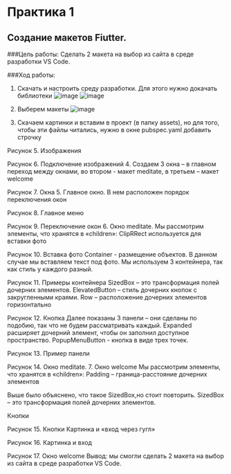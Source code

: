 # Практика 1

## Создание макетов Fiutter.

###Цель работы:
Сделать 2 макета на выбор из сайта в среде разработки VS Code. 

###Ход работы:
1.	Скачать и настроить среду разработки. Для этого нужно докачать библиотеки
![image](https://user-images.githubusercontent.com/101336794/203960475-ca6eb670-ea2f-4aea-8bc0-271f430f7d90.png)
![image](https://user-images.githubusercontent.com/101336794/203960514-88eaef0d-a937-4a32-b31b-ad997395ffe6.png)

2.	Выберем макеты
![image](https://user-images.githubusercontent.com/101336794/203960325-5d032535-f938-4c38-ace9-4fc562f879ac.png)


3.	Скачаем картинки и вставим в проект (в папку assets), но для того, чтобы эти файлы читались, нужно в окне pubspec.yaml добавить строчку
 
Рисунок 5. Изображения
 
Рисунок 6. Подключение изображений
4.	Создаем 3 окна – в главном переход между окнами, во втором - макет meditate, в третьем – макет welcome
 
Рисунок 7. Окна
5.	Главное окно. В нем расположен порядок переключения окон
 
Рисунок 8. Главное меню
 
Рисунок 9. Переключение окон
6.	Окно meditate.
Мы рассмотрим элементы, что хранятся в «children»: 
ClipRRect используется для вставки фото 
 
Рисунок 10. Вставка фото
Container - размещение объектов. В данном случае мы вставляем текст под фото. Мы используем 3 контейнера, так как стиль у каждого разный.
 
Рисунок 11. Примеры контейнера
SizedBox – это трансформация полей дочерних элементов. ElevatedButton – стиль дочерних кнопок с закругленными краями. Row – расположение дочерних элементов горизонтально
 
Рисунок 12. Кнопка
Далее показаны 3 панели – они сделаны по подобию, так что не будем рассматривать каждый. Expanded расширяет дочерний элемент, чтобы он заполнил доступное пространство. PopupMenuButton  - кнопка в виде трех точек. 
 
Рисунок 13. Пример панели
 
Рисунок 14. Окно meditate.
7.	Окно welcome
Мы рассмотрим элементы, что хранятся в «children»:
Padding – граница-расстояние дочерних элементов
 
Выше было объяснено, что такое SizedBox,но стоит повторить. SizedBox – это трансформация полей дочерних элементов.
 
Кнопки
 
Рисунок 15. Кнопки
Картинка и «вход через гугл»
 
Рисунок 16. Картинка и вход
 
Рисунок 17. Окно welcome
Вывод: мы смогли сделать 2 макета на выбор из сайта в среде разработки VS Code. 
